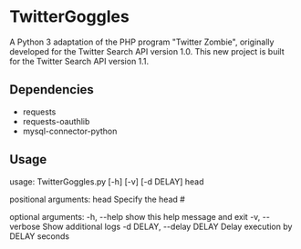 TwitterGoggles
==============
A Python 3 adaptation of the PHP program "Twitter Zombie", originally developed for the Twitter Search API version 1.0. This new project is built for the Twitter Search API version 1.1.

Dependencies
------------
- requests
- requests-oauthlib
- mysql-connector-python

Usage
-----
usage: TwitterGoggles.py [-h] [-v] [-d DELAY] head

positional arguments:
  head                  Specify the head #

optional arguments:
  -h, --help            show this help message and exit
  -v, --verbose         Show additional logs
  -d DELAY, --delay DELAY
                        Delay execution by DELAY seconds